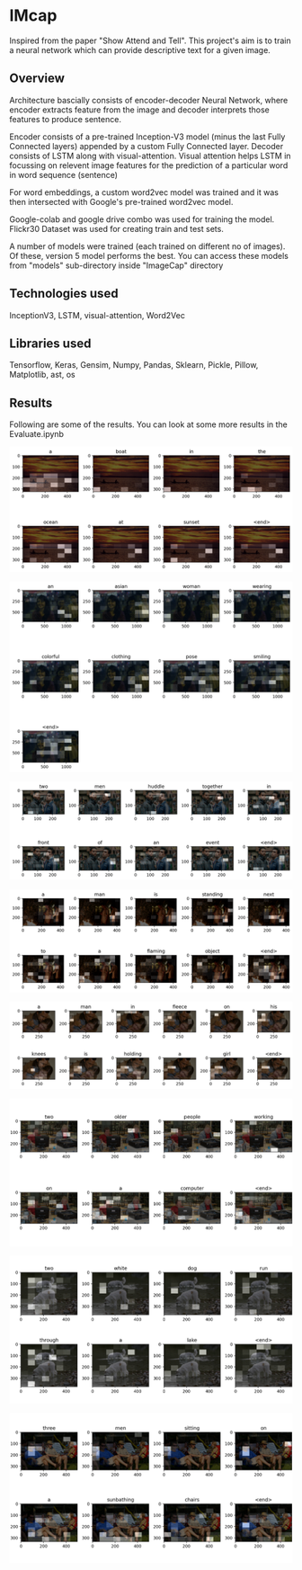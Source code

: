 # IMcap
Inspired from the paper "Show Attend and Tell". This project's aim is to train a neural network which can provide descriptive text for a given image.


## Overview
Architecture bascially consists of encoder-decoder Neural Network, where encoder extracts feature from the image and decoder interprets those features to produce sentence.

Encoder consists of a pre-trained Inception-V3 model (minus the last Fully Connected layers) appended by a custom Fully Connected layer.
Decoder consists of LSTM along with visual-attention. Visual attention helps LSTM in focussing on relevent image features for the prediction of a particular word in word sequence (sentence)

For word embeddings, a custom word2vec model was trained and it was then intersected with Google's pre-trained word2vec model.

Google-colab and google drive combo was used for training the model.
Flickr30 Dataset was used for creating train and test sets.

A number of models were trained (each trained on different no of images). Of these, version 5 model performs the best.
You can access these models from "models" sub-directory inside "ImageCap" directory

## Technologies used

InceptionV3, LSTM, visual-attention, Word2Vec

## Libraries used

Tensorflow, Keras, Gensim, Numpy, Pandas, Sklearn, Pickle, Pillow, Matplotlib, ast, os


## Results

Following are some of the results. You can look at some more results in the Evaluate.ipynb 

![sunset](results/1.png)


![massan1](results/2.png)


![gully_boy](results/3.png)


![massan2](results/4.png)


![interstellar](results/5.png)


![old_couple](results/6.png)


![men sitting](results/7.png)


![dogs](results/8.png)
